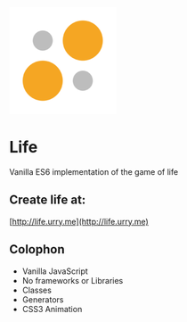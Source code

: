 ![Game of Life!](https://github.com/jonurry/life/blob/master/img/apple-icon.png)

# Life

Vanilla ES6 implementation of the game of life

## Create life at:

[http://life.urry.me](http://life.urry.me)

## Colophon

* Vanilla JavaScript
* No frameworks or Libraries
* Classes
* Generators
* CSS3 Animation
